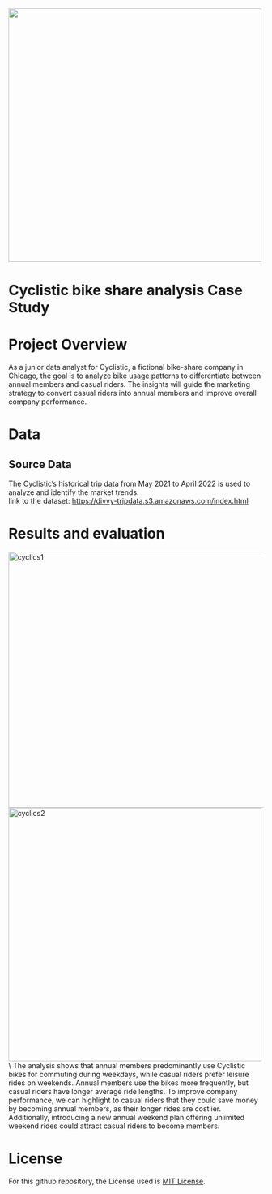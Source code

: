 <img src="https://github.com/trtrgfh/Cyclistic-Bike-Share-Analysis-Case-Study/assets/73056232/498f747a-f26f-446f-9df6-8a3edffc9414 " width="500" />

# Cyclistic bike share analysis Case Study

# Project Overview
As a junior data analyst for Cyclistic, a fictional bike-share company in Chicago, the goal is to analyze bike usage patterns to differentiate between annual members and casual riders. The insights will guide the marketing strategy to convert casual riders into annual members and improve overall company performance.

# Data
## Source Data
The Cyclistic’s historical trip data from May 2021 to April 2022 is used to analyze and identify the market trends. \
link to the dataset: https://divvy-tripdata.s3.amazonaws.com/index.html

# Results and evaluation
<img width="505" alt="cyclics1" src="https://github.com/trtrgfh/Cyclistic-Bike-Share-Analysis-Case-Study/assets/73056232/f5d44b11-1524-460d-9540-250ac5c792cc">
<img width="500" alt="cyclics2" src="https://github.com/trtrgfh/Cyclistic-Bike-Share-Analysis-Case-Study/assets/73056232/9a544901-8e14-4661-91b1-115f6a22d1b5"> \
The analysis shows that annual members predominantly use Cyclistic bikes for commuting during weekdays, while casual riders prefer leisure rides on weekends. Annual members use the bikes more frequently, but casual riders have longer average ride lengths. To improve company performance, we can highlight to casual riders that they could save money by becoming annual members, as their longer rides are costlier. Additionally, introducing a new annual weekend plan offering unlimited weekend rides could attract casual riders to become members.

# License
For this github repository, the License used is [MIT License](https://opensource.org/license/mit/).

